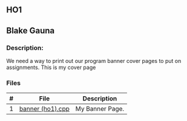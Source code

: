 ## HO1
## Blake Gauna
### Description:

We need a way to print out our program banner cover pages to put on assignments. This is my cover page

### Files
|   #   | File            | Description                                        |
| :---: | --------------- | -------------------------------------------------- |
|   1   | [banner (ho1).cpp](https://github.com/blakeGauna/3013-Algorithms-Gauna/blob/main/Assignments/HO1/banner%20(ho1).cpp)  | My Banner Page.                                    |



